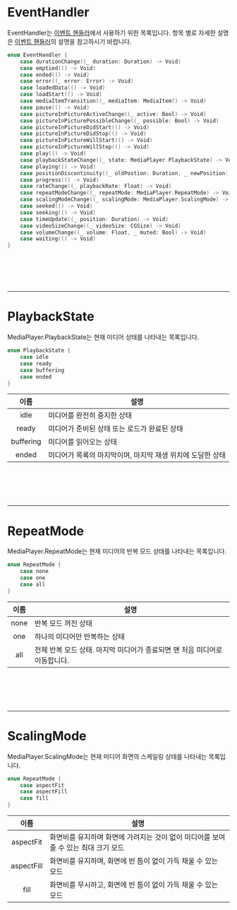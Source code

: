 # EventHandler
EventHandler는 [이벤트 핸들러](../event_handlers/home.md)에서 사용하기 위한 목록입니다. 항목 별로 자세한 설명은 [이벤트 핸들러](../event_handlers/home.md)의 설명을 참고하시기 바랍니다.


```swift
enum EventHandler {
    case durationChange((_ duration: Duration) -> Void)
    case emptied(() -> Void)
    case ended(() -> Void)
    case error((_ error: Error) -> Void)
    case loadedData(() -> Void)
    case loadStart(() -> Void)
    case mediaItemTransition((_ mediaItem: MediaItem?) -> Void)
    case pause(() -> Void)
    case pictureInPictureActiveChange((_ active: Bool) -> Void)
    case pictureInPicturePossibleChange((_ possible: Bool) -> Void)
    case pictureInPictureDidStart(() -> Void)
    case pictureInPictureDidStop(() -> Void)
    case pictureInPictureWillStart(() -> Void)
    case pictureInPictureWillStop(() -> Void)
    case play(() -> Void)
    case playbackStateChange((_ state: MediaPlayer.PlaybackState) -> Void)
    case playing(() -> Void)
    case positionDiscontinuity((_ oldPostion: Duration, _ newPosition: Duration) -> Void)
    case progress(() -> Void)
    case rateChange((_ playbackRate: Float) -> Void)
    case repeatModeChange((_ repeatMode: MediaPlayer.RepeatMode) -> Void)
    case scalingModeChange((_ scalingMode: MediaPlayer.ScalingMode) -> Void)
    case seeked(() -> Void)
    case seeking(() -> Void)
    case timeUpdate((_ position: Duration) -> Void)
    case videoSizeChange((_ videoSize: CGSize) -> Void)
    case volumeChange((_ volume: Float, _ muted: Bool) -> Void)
    case waiting(() -> Void)
}
```

<br><br><br><br>

--------
# PlaybackState
MediaPlayer.PlaybackState는 현재 미디어 상태를 나타내는 목록입니다.

```swift
enum PlaybackState {
    case idle
    case ready
    case buffering
    case ended
}
```

|이름|설명|
|:--:|--|
|idle|미디어를 완전히 중지한 상태|
|ready|미디어가 준비된 상태 또는 로드가 완료된 상태|
|buffering|미디어를 읽어오는 상태|
|ended|미디어가 목록의 마지막이며, 마지막 재생 위치에 도달한 상태|

<br><br><br><br>

--------
# RepeatMode
MediaPlayer.RepeatMode는 현재 미디어의 반복 모드 상태를 나타내는 목록입니다.

```swift
enum RepeatMode {
    case none
    case one
    case all
}
```

|이름|설명|
|:--:|--|
|none|반복 모드 꺼진 상태|
|one|하나의 미디어만 반복하는 상태|
|all|전체 반복 모드 상태. 마지막 미디어가 종료되면 맨 처음 미디어로 이동합니다.|

<br><br><br><br>

--------
# ScalingMode
MediaPlayer.ScalingMode는 현재 미디어 화면의 스케일링 상태를 나타내는 목록입니다.

```swift
enum RepeatMode {
    case aspectFit
    case aspectFill
    case fill
}
```

|이름|설명|
|:--:|--|
|aspectFit|화면비를 유지하며 화면에 가려지는 것이 없이 미디어를 보여줄 수 있는 최대 크기 모드|
|aspectFill|화면비를 유지하며, 화면에 빈 틈이 없이 가득 채울 수 있는 모드|
|fill|화면비를 무시하고, 화면에 빈 틈이 없이 가득 채울 수 있는 모드|